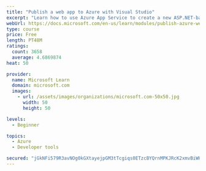 ```yaml
---
title: "Publish a web app to Azure with Visual Studio"
excerpt: "Learn how to use Azure App Service to create a new ASP.NET-based web app, then publish and update directly from Visual Studio."
webUrl: https://docs.microsoft.com/en-us/learn/modules/publish-azure-web-app-with-visual-studio/
type: course
price: Free
length: PT48M
ratings:
  count: 3658
  average: 4.6869874
heat: 50

provider:
  name: Microsoft Learn
  domain: microsoft.com
  images:
    - url: /assets/images/organizations/microsoft.com-50x50.jpg
      width: 50
      height: 50

levels:
  - Beginner

topics:
  - Azure
  - Developer tools

secured: "jGkNFi579R3avNOg0kGXtayejpGM3tTcgiqs0ETzcBYQrnMPKJRcK2xmvBiWH5+SYa4o+GGzCejK4ckxAZgJk4b2PmQIVLcqpx6Iq/1RWnw+KVhSBd+6O9w0blUyQtfUv6HBgM7H98F0Vuluk1usXn2Up2dU3Nu7uye17/SaqWTaXKvhX00mD5THvfPAyYCSBGfyaVJsTLKxaDQrXJhc0tny5hbquH69vCfwFMDHhNYBt9dJBUNGepyofCSqJbvyiGmFMU6obrDlPWaFHlqsJslEA2kjnTpekDjz9dUwhdttXaGQbJewBIKvtoRnEUpko8YHrZQA5PwgB2RhQEYy5iQgN+QU4igG2nIiyhEkom2QndZy35Khu/wyFi89Wht/dq802i37XunhIV82b0BeND17xJDySsa7N5LU4VDkhV0=;Gz5xO//mARZXgxfTfra71g=="
---
```


